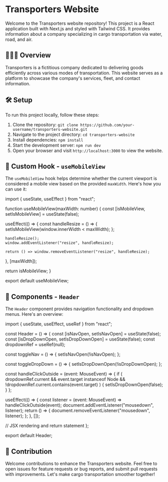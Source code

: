 # Transporters Website

Welcome to the Transporters website repository! This project is a React application built with Next.js and styled with Tailwind CSS. It provides information about a company specializing in cargo transportation via water, road, and air. 

## 🚛🛫🚢 Overview

Transporters is a fictitious company dedicated to delivering goods efficiently across various modes of transportation. This website serves as a platform to showcase the company's services, fleet, and contact information.

## 🛠 Setup

To run this project locally, follow these steps:

1. Clone the repository: `git clone https://github.com/your-username/transporters-website.git`
2. Navigate to the project directory: `cd transporters-website`
3. Install dependencies: `npm install`
4. Start the development server: `npm run dev`
5. Open your browser and visit `http://localhost:3000` to view the website.

## 📱 Custom Hook - `useMobileView`

The `useMobileView` hook helps determine whether the current viewport is considered a mobile view based on the provided `maxWidth`. Here's how you can use it:


import { useState, useEffect } from "react";

function useMobileView(maxWidth: number) {
  const [isMobileView, setIsMobileView] = useState(false);

  useEffect(() => {
    const handleResize = () => {
      setIsMobileView(window.innerWidth < maxWidth);
    };

    handleResize();
    window.addEventListener("resize", handleResize);

    return () => window.removeEventListener("resize", handleResize);
  }, [maxWidth]);

  return isMobileView;
}

export default useMobileView;


## 🧭 Components - `Header`

The `Header` component provides navigation functionality and dropdown menus. Here's an overview:


import { useState, useEffect, useRef } from "react";

const Header = () => {
  const [isNavOpen, setIsNavOpen] = useState(false);
  const [isDropDownOpen, setIsDropDownOpen] = useState(false);
  const dropdownRef = useRef<HTMLLIElement>(null);

  const toggleNav = () => {
    setIsNavOpen(!isNavOpen);
  };

  const toggleDropDown = () => {
    setIsDropDownOpen(!isDropDownOpen);
  };

  const handleClickOutside = (event: MouseEvent) => {
    if (
      dropdownRef.current &&
      event.target instanceof Node &&
      !dropdownRef.current.contains(event.target)
    ) {
      setIsDropDownOpen(false);
    }
  };

  useEffect(() => {
    const listener = (event: MouseEvent) => handleClickOutside(event);
    document.addEventListener("mousedown", listener);
    return () => {
      document.removeEventListener("mousedown", listener);
    };
  }, []);

  // JSX rendering and return statement
};

export default Header;


## 📝 Contribution

Welcome contributions to enhance the Transporters website. Feel free to open issues for feature requests or bug reports, and submit pull requests with improvements. Let's make cargo transportation smoother together!
